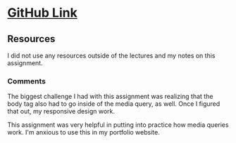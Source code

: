 # [GitHub Link](https://github.com/tarawhiteley/hw_mq_whiteley_tara.git)

## Resources

I did not use any resources outside of the lectures and my notes on this assignment.

### Comments

The biggest challenge I had with this assignment was realizing that the body tag also had to go inside of the media query, as well. Once I figured that out, my responsive design work.

This assignment was very helpful in putting into practice how media queries work. I'm anxious to use this in my portfolio website. 
